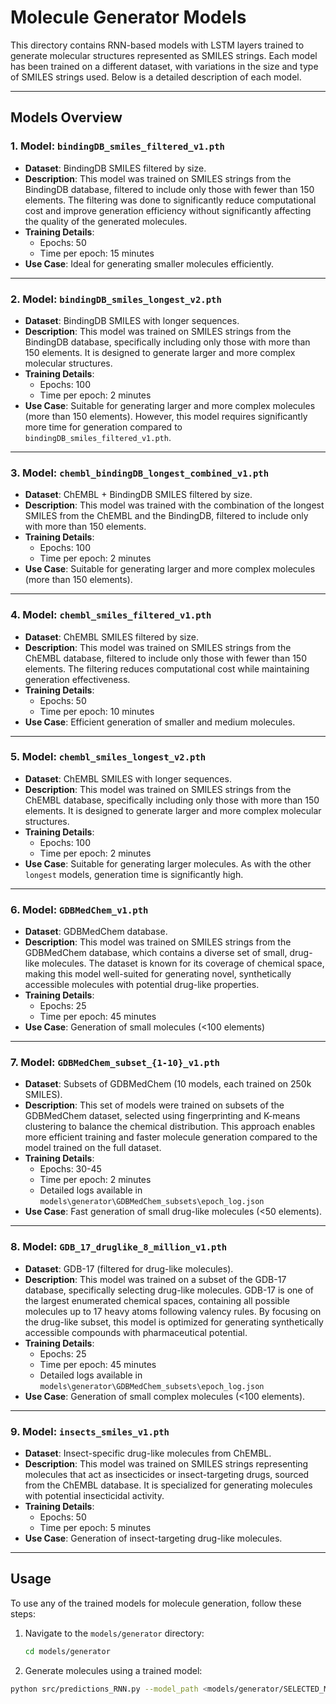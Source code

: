 # Molecule Generator Models

This directory contains RNN-based models with LSTM layers trained to generate molecular structures represented as SMILES strings. Each model has been trained on a different dataset, with variations in the size and type of SMILES strings used. Below is a detailed description of each model.

---

## Models Overview

### 1. **Model: `bindingDB_smiles_filtered_v1.pth`**

- **Dataset**: BindingDB SMILES filtered by size.
- **Description**: This model was trained on SMILES strings from the BindingDB database, filtered to include only those with fewer than 150 elements. The filtering was done to significantly reduce computational cost and improve generation efficiency without significantly affecting the quality of the generated molecules.
- **Training Details**:
  - Epochs: 50
  - Time per epoch: 15 minutes
- **Use Case**: Ideal for generating smaller molecules efficiently.

---

### 2. **Model: `bindingDB_smiles_longest_v2.pth`**

- **Dataset**: BindingDB SMILES with longer sequences.
- **Description**: This model was trained on SMILES strings from the BindingDB database, specifically including only those with more than 150 elements. It is designed to generate larger and more complex molecular structures.
- **Training Details**:
  - Epochs: 100
  - Time per epoch: 2 minutes
- **Use Case**: Suitable for generating larger and more complex molecules (more than 150 elements). However, this model requires significantly more time for generation compared to `bindingDB_smiles_filtered_v1.pth`.

---
### 3. **Model: `chembl_bindingDB_longest_combined_v1.pth`**

- **Dataset**: ChEMBL + BindingDB SMILES filtered by size.
- **Description**: This model was trained with the combination of the longest SMILES from the ChEMBL and the BindingDB, filtered to include only with more than 150 elements. 
- **Training Details**:
  - Epochs: 100
  - Time per epoch: 2 minutes
- **Use Case**: Suitable for generating larger and more complex molecules (more than 150 elements).

---
### 4. **Model: `chembl_smiles_filtered_v1.pth`**

- **Dataset**: ChEMBL SMILES filtered by size.
- **Description**: This model was trained on SMILES strings from the ChEMBL database, filtered to include only those with fewer than 150 elements. The filtering reduces computational cost while maintaining generation effectiveness.
- **Training Details**:
  - Epochs: 50
  - Time per epoch: 10 minutes
- **Use Case**: Efficient generation of smaller and medium molecules.

---

### 5. **Model: `chembl_smiles_longest_v2.pth`**

- **Dataset**: ChEMBL SMILES with longer sequences.
- **Description**: This model was trained on SMILES strings from the ChEMBL database, specifically including only those with more than 150 elements. It is designed to generate larger and more complex molecular structures.
- **Training Details**:
  - Epochs: 100
  - Time per epoch: 2 minutes
- **Use Case**: Suitable for generating larger molecules. As with the other `longest` models, generation time is significantly high.

---

### 6. **Model: `GDBMedChem_v1.pth`**

- **Dataset**: GDBMedChem database.
- **Description**: This model was trained on SMILES strings from the GDBMedChem database, which contains a diverse set of small, drug-like molecules. The dataset is known for its coverage of chemical space, making this model well-suited for generating novel, synthetically accessible molecules with potential drug-like properties.
- **Training Details**:
  - Epochs: 25
  - Time per epoch: 45 minutes
- **Use Case**: Generation of small molecules (<100 elements)
---

### 7. **Model: `GDBMedChem_subset_{1-10}_v1.pth`**

- **Dataset**: Subsets of GDBMedChem (10 models, each trained on 250k SMILES).
- **Description**: This set of models were trained on subsets of the GDBMedChem dataset, selected using fingerprinting and K-means clustering to balance the chemical distribution. This approach enables more efficient training and faster molecule generation compared to the model trained on the full dataset.
- **Training Details**:
  - Epochs: 30-45
  - Time per epoch: 2 minutes
  - Detailed logs available in `models\generator\GDBMedChem_subsets\epoch_log.json`
- **Use Case**:  Fast generation of small drug-like molecules (<50 elements).
---

### 8. **Model: `GDB_17_druglike_8_million_v1.pth`**

- **Dataset**: GDB-17 (filtered for drug-like molecules).
- **Description**: This model was trained on a subset of the GDB-17 database, specifically selecting drug-like molecules. GDB-17 is one of the largest enumerated chemical spaces, containing all possible molecules up to 17 heavy atoms following valency rules. By focusing on the drug-like subset, this model is optimized for generating synthetically accessible compounds with pharmaceutical potential.
- **Training Details**:
  - Epochs: 25
  - Time per epoch: 45 minutes
  - Detailed logs available in `models\generator\GDBMedChem_subsets\epoch_log.json`
- **Use Case**:  Generation of small complex molecules (<100 elements).

---

### 9. **Model: `insects_smiles_v1.pth`**

- **Dataset**: Insect-specific drug-like molecules from ChEMBL.
- **Description**: This model was trained on SMILES strings representing molecules that act as insecticides or insect-targeting drugs, sourced from the ChEMBL database. It is specialized for generating molecules with potential insecticidal activity.
- **Training Details**:
  - Epochs: 50
  - Time per epoch: 5 minutes
- **Use Case**: Generation of insect-targeting drug-like molecules.

---

## Usage

To use any of the trained models for molecule generation, follow these steps:

1. Navigate to the `models/generator` directory:

   ```bash
   cd models/generator
   ```
2. Generate molecules using a trained model:

```bash
python src/predictions_RNN.py --model_path <models/generator/SELECTED_MODEL> ...
```
